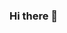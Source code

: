 ### Hi there 👋

<!--
**Jonathan2gomes/Jonathan2gomes** is a ✨ _special_ ✨ repository because its `README.md` (this file) appears on your GitHub profile.

Here are some ideas to get you started:

- 🔭 I’m currently working on a company as a java developer on the Architecture team, using quarkus as a framework and participating in migration to microservices.
- 🌱 I’m currently learning devops, docker and aws technologies.
- 📫 How to reach me: jonathan2gomes.jg@gmail.com
